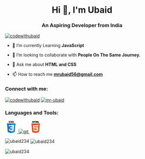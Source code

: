 <h1 align="center">Hi 👋, I'm Ubaid</h1>
<h3 align="center">An Aspiring Developer from India</h3>

<p align="left"> <a href="https://twitter.com/codewithubaid" target="blank"><img src="https://img.shields.io/twitter/follow/codewithubaid?logo=twitter&style=for-the-badge" alt="codewithubaid" /></a> </p>

- 🔭 I’m currently Learning **JavaScript**

- 👯 I’m looking to collaborate with **People On The Same Journey.**

- 💬 Ask me about **HTML and CSS**

- 📫 How to reach me **mrubaid56@gmail.com**

<h3 align="left">Connect with me:</h3>
<p align="left">
<a href="https://twitter.com/codewithubaid" target="blank"><img align="center" src="https://raw.githubusercontent.com/rahuldkjain/github-profile-readme-generator/master/src/images/icons/Social/twitter.svg" alt="codewithubaid" height="30" width="40" /></a>
<a href="https://linkedin.com/in/mr-ubaid" target="blank"><img align="center" src="https://raw.githubusercontent.com/rahuldkjain/github-profile-readme-generator/master/src/images/icons/Social/linked-in-alt.svg" alt="mr-ubaid" height="30" width="40" /></a>
</p>

<h3 align="left">Languages and Tools:</h3>
<p align="left"> <a href="https://www.w3schools.com/css/" target="_blank" rel="noreferrer"> <img src="https://raw.githubusercontent.com/devicons/devicon/master/icons/css3/css3-original-wordmark.svg" alt="css3" width="40" height="40"/> </a> <a href="https://git-scm.com/" target="_blank" rel="noreferrer"> <img src="https://www.vectorlogo.zone/logos/git-scm/git-scm-icon.svg" alt="git" width="40" height="40"/> </a> <a href="https://www.w3.org/html/" target="_blank" rel="noreferrer"> <img src="https://raw.githubusercontent.com/devicons/devicon/master/icons/html5/html5-original-wordmark.svg" alt="html5" width="40" height="40"/> </a> </p>

<p><img align="left" src="https://github-readme-stats.vercel.app/api/top-langs?username=ubaid234&show_icons=true&locale=en&layout=compact" alt="ubaid234" /></p>

<p>&nbsp;<img align="center" src="https://github-readme-stats.vercel.app/api?username=ubaid234&show_icons=true&locale=en" alt="ubaid234" /></p>

<p><img align="center" src="https://github-readme-streak-stats.herokuapp.com/?user=ubaid234&" alt="ubaid234" /></p>
